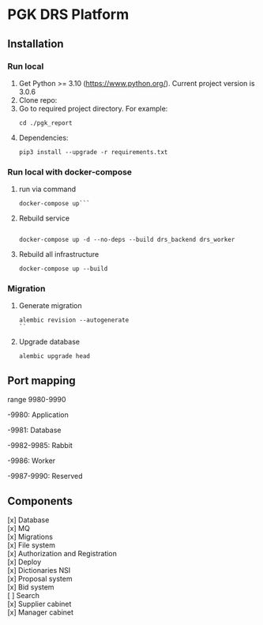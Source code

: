 # PGK DRS Platform

## Installation

### Run local

1. Get Python >= 3.10 (https://www.python.org/). Current project version is 3.0.6
2. Clone repo:
3. Go to required project directory. For example:
    ```
    cd ./pgk_report
    ```
4. Dependencies:
    ```
    pip3 install --upgrade -r requirements.txt
    ```
   
### Run local with docker-compose

1. run via command
    ```
    docker-compose up```

2. Rebuild service
   ```
    
   docker-compose up -d --no-deps --build drs_backend drs_worker
   ```

3. Rebuild all infrastructure
   ```
   docker-compose up --build 
   ```
   
### Migration
1. Generate migration
   ```
   alembic revision --autogenerate 
   ``
2. Upgrade database
   ```
   alembic upgrade head
   ```

## Port mapping

range 9980-9990

-9980: Application

-9981: Database

-9982-9985: Rabbit

-9986: Worker

-9987-9990: Reserved

## Components

[x] Database  
[x] MQ  
[x] Migrations  
[x] File system  
[x] Authorization and Registration  
[x] Deploy  
[x] Dictionaries NSI  
[x] Proposal system  
[x] Bid system  
[ ] Search  
[x] Supplier cabinet  
[x] Manager cabinet  
